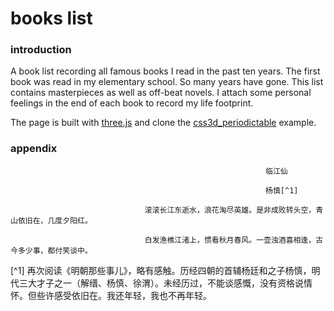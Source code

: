 # books list
### introduction
A book list recording all famous books I read in the past ten years. The first book was read in my elementary school. So many years have gone. This list contains masterpieces as well as off-beat novels. I attach some personal feelings in the end of each book to record my life footprint.

The page is built with [three.js]([https://threejs.org](https://threejs.org/)) and clone the [css3d_periodictable](https://threejs.org/examples/#css3d_periodictable) example.

### appendix
```
                                                         临江仙

                                                         杨慎[^1]

                              滚滚长江东逝水，浪花淘尽英雄。是非成败转头空，青山依旧在，几度夕阳红。

                              白发渔樵江渚上，惯看秋月春风。一壶浊酒喜相逢，古今多少事，都付笑谈中。
```

[^1] 再次阅读《明朝那些事儿》，略有感触。历经四朝的首辅杨廷和之子杨慎，明代三大才子之一（解缙、杨慎、徐渭）。未经历过，不能谈感慨，没有资格说情怀。但些许感受依旧在。我还年轻，我也不再年轻。
